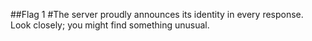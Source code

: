 ##Flag 1
#The server proudly announces its identity in every response. Look closely; you might find something unusual.
